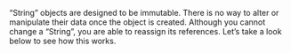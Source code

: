 “String” objects are designed to be immutable. There is no way to alter or manipulate their data once the object is created. Although you cannot change a “String”, you are able to reassign its references. Let’s take a look below to see how this works.

